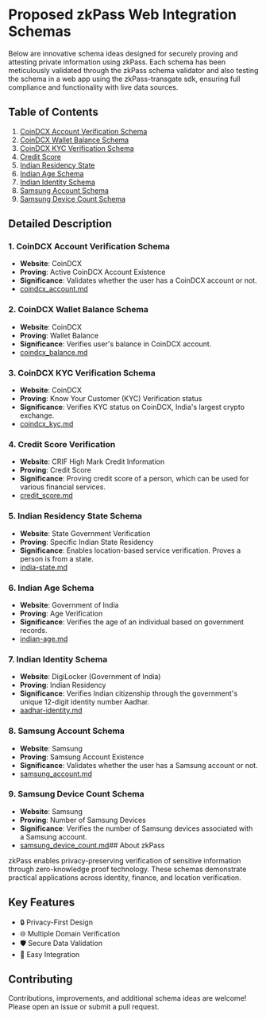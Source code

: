 # Proposed zkPass Web Integration Schemas

Below are innovative schema ideas designed for securely proving and attesting private
information using zkPass. Each schema has been meticulously validated through the
zkPass schema validator and also testing the schema in a web app using the
zkPass-transgate sdk, ensuring full compliance and functionality with live data sources.

## Table of Contents

1. [CoinDCX Account Verification Schema](https://github.com/thrishank/zkPass_schemas/blob/main/coindcx_account.md)
1. [CoinDCX Wallet Balance Schema](https://github.com/thrishank/zkPass_schemas/blob/main/coindcx_balance.md)
1. [CoinDCX KYC Verification Schema](https://github.com/thrishank/zkPass_schemas/blob/main/coindcx_kyc.md)
1. [Credit Score](https://github.com/thrishank/zkPass_schemas/blob/main/credit_score.md)
1. [Indian Residency State](https://github.com/thrishank/zkPass_schemas/blob/main/india-state.md)
1. [Indian Age Schema](https://github.com/thrishank/zkPass_schemas/blob/main/indian-age.md)
1. [Indian Identity Schema](https://github.com/thrishank/zkPass_schemas/blob/main/aadhar-identity.md)
1. [Samsung Account Schema](https://github.com/thrishank/zkPass_schemas/blob/main/samsung_account.md)
1. [Samsung Device Count Schema](https://github.com/thrishank/zkPass_schemas/blob/main/samsung_device_count.md)

## Detailed Description

### 1. CoinDCX Account Verification Schema

- **Website**: CoinDCX
- **Proving**: Active CoinDCX Account Existence
- **Significance**: Validates whether the user has a CoinDCX account or not.
- [coindcx_account.md](https://github.com/thrishank/zkPass_schemas/blob/main/coindcx_account.md)

### 2. CoinDCX Wallet Balance Schema

- **Website**: CoinDCX
- **Proving**: Wallet Balance
- **Significance**: Verifies user's balance in CoinDCX account.
- [coindcx_balance.md](https://github.com/thrishank/zkPass_schemas/blob/main/coindcx_balance.md)

### 3. CoinDCX KYC Verification Schema

- **Website**: CoinDCX
- **Proving**: Know Your Customer (KYC) Verification status
- **Significance**: Verifies KYC status on CoinDCX, India's largest crypto exchange.
- [coindcx_kyc.md](https://github.com/thrishank/zkPass_schemas/blob/main/coindcx_kyc.md)

### 4. Credit Score Verification

- **Website**: CRIF High Mark Credit Information
- **Proving**: Credit Score
- **Significance**: Proving credit score of a person, which can be used for various financial services.
- [credit_score.md](https://github.com/thrishank/zkPass_schemas/blob/main/credit_score.md)

### 5. Indian Residency State Schema

- **Website**: State Government Verification
- **Proving**: Specific Indian State Residency
- **Significance**: Enables location-based service verification. Proves a person is from a state.
- [india-state.md](https://github.com/thrishank/zkPass_schemas/blob/main/india-state.md)

### 6. Indian Age Schema

- **Website**: Government of India
- **Proving**: Age Verification
- **Significance**: Verifies the age of an individual based on government records.
- [indian-age.md](https://github.com/thrishank/zkPass_schemas/blob/main/indian-age.md)

### 7. Indian Identity Schema

- **Website**: DigiLocker (Government of India)
- **Proving**: Indian Residency
- **Significance**: Verifies Indian citizenship through the government's unique 12-digit identity number Aadhar.
- [aadhar-identity.md](https://github.com/thrishank/zkPass_schemas/blob/main/aadhar-identity.md)

### 8. Samsung Account Schema

- **Website**: Samsung
- **Proving**: Samsung Account Existence
- **Significance**: Validates whether the user has a Samsung account or not.
- [samsung_account.md](https://github.com/thrishank/zkPass_schemas/blob/main/samsung_account.md)

### 9. Samsung Device Count Schema

- **Website**: Samsung
- **Proving**: Number of Samsung Devices
- **Significance**: Verifies the number of Samsung devices associated with a Samsung account.
- [samsung_device_count.md](https://github.com/thrishank/zkPass_schemas/blob/main/samsung_device_count.md)## About zkPass

zkPass enables privacy-preserving verification of sensitive information through zero-knowledge proof technology. These schemas demonstrate practical applications across identity, finance, and location verification.

## Key Features

- 🔒 Privacy-First Design
- 🌐 Multiple Domain Verification
- 🛡️ Secure Data Validation
- 🚀 Easy Integration

## Contributing

Contributions, improvements, and additional schema ideas are welcome! Please open an issue or submit a pull request.
